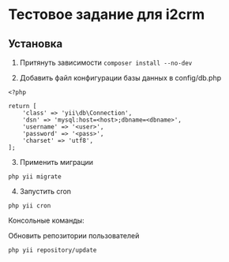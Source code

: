 Тестовое задание для i2crm
==========================

Установка
---------

1. Притянуть зависимости
`composer install --no-dev`

2. Добавить файл конфигурации базы данных в config/db.php

```
<?php

return [
    'class' => 'yii\db\Connection',
    'dsn' => 'mysql:host=<host>;dbname=<dbname>',
    'username' => '<user>',
    'password' => '<pass>',
    'charset' => 'utf8',
];
```

3. Применить миграции

`php yii migrate`

4. Запустить cron

`php yii cron`

Консольные команды:

Обновить репозитории пользователей

`php yii repository/update` 